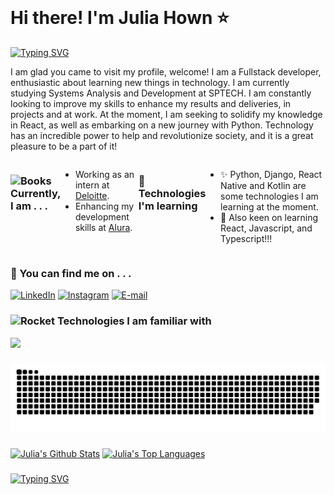 <br clear="both">

<h1 align="left">Hi there! I'm Julia Hown ⭐</h1>

[![Typing SVG](https://readme-typing-svg.herokuapp.com?font=Fira+Code&weight=600&size=19&pause=1000&color=FFFFFF&width=600&height=40&lines=%F0%9F%92%BB+I'm+a+Full-stack+Developer;%F0%9F%93%8C+I+live+in+Sao+Paulo%2C+Brazil;%F0%9F%91%BE+I+love+games%2C+music+and+animes+%3A3;%F0%9F%93%9D+I+speak+eng%2C+cn+and+ofc+pt-br)](https://git.io/typing-svg)

I am glad you came to visit my profile, welcome! I am a Fullstack developer, enthusiastic about learning new things in technology. I am currently studying Systems Analysis and Development at SPTECH. I am constantly looking to improve my skills to enhance my results and deliveries, in projects and at work. At the moment, I am seeking to solidify my knowledge in React, as well as embarking on a new journey with Python. Technology has an incredible power to help and revolutionize society, and it is a great pleasure to be a part of it!

<img align="right" alt="" height="390px" src="https://img.getimg.ai/generated/img-HX2E528c8fOcG3II8ERlM.jpeg">

<div style="display: flex; align-items: left; justify-content: space-between;">
  
### <img src="https://raw.githubusercontent.com/Tarikul-Islam-Anik/Animated-Fluent-Emojis/master/Emojis/Objects/Books.png" alt="Books" width="30" height="30" /> Currently, I am . . . 
- Working as an intern at [Deloitte](https://www.deloitte.com/global/en.html?icid=site_selector_global).
- Enhancing my development skills at [Alura](https://alura.com.br/).
  
###

### 📎 Technologies I'm learning
- ✨ Python, Django, React Native and Kotlin are some technologies I am <br> learning at the moment.
- 🌸 Also keen on learning React, Javascript, and Typescript!!!

</div>

###

### 📨 You can find me on . . . 
[![LinkedIn](https://img.shields.io/static/v1?message=LinkedIn&logo=linkedin&label=&color=0077B5&logoColor=white&labelColor=&style=for-the-badge)](https://www.linkedin.com/in/juliahown/)
[![Instagram](https://img.shields.io/badge/Instagram-E4405F?style=for-the-badge&logo=instagram&logoColor=white)](https://www.instagram.com/juhwzi)
[![E-mail](https://img.shields.io/badge/Gmail-D14836?style=for-the-badge&logo=gmail&logoColor=white)](mailto:juliahown87@gmail.com)

###

### <img src="https://raw.githubusercontent.com/Tarikul-Islam-Anik/Animated-Fluent-Emojis/master/Emojis/Travel%20and%20places/Rocket.png" alt="Rocket" width="30" height="30" /> Technologies I am familiar with

<a href="https://skillicons.dev">
  <img src="https://skillicons.dev/icons?i=java,react,html,css,python,js,ts,mysql,figma,git,github" />
</a>


###

<picture>
  <source media="(prefers-color-scheme: dark)" srcset="https://raw.githubusercontent.com/mari4souza/mari4souza/output/github-contribution-grid-snake-dark.svg">
  <source media="(prefers-color-scheme: light)" srcset="https://raw.githubusercontent.com/mari4souza/mari4souza/output/github-contribution-grid-snake.svg">
  <img alt="github contribution grid snake animation" src="https://raw.githubusercontent.com/mari4souza/mari4souza/output/github-contribution-grid-snake.svg">
</picture>

###

<a> 
  <a href="https://github.com/juliahown"><img alt="Julia's Github Stats" src="https://denvercoder1-github-readme-stats.vercel.app/api?username=juliahown&show_icons=true&count_private=true&theme=react&border_color=91215a&bg_color=0D1117&title_color=f48494&icon_color=F8D866" height="192px" width="49.5%"/></a>
  <a href="https://github.com/juliahown"><img alt="Julia's Top Languages" src="https://denvercoder1-github-readme-stats.vercel.app/api/top-langs/?username=juliahown&langs_count=8&layout=compact&theme=react&border_color=91215a&bg_color=0D1117&title_color=f48494&icon_color=F8D866" height="192px" width="49.5%"/></a>
</a>

###

[![Typing SVG](https://readme-typing-svg.herokuapp.com?font=Fira+Code&weight=600&size=24&pause=1000&color=FFFFFF&width=600&height=40&lines=%E2%AD%90+Check+out+my+repositories!;%F0%9F%92%AD+Let%E2%80%99s+connect+on+social+media;%F0%9F%92%97+Have+a+great+day!+%3AD)](https://git.io/typing-svg)
